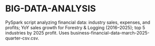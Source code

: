 # BIG-DATA-ANALYSIS
PySpark script analyzing financial data: industry sales, expenses, and profits; YoY sales growth for Forestry &amp; Logging (2016–2025); top 5 industries by 2025 profit. Uses business-financial-data-march-2025-quarter-csv.csv.
